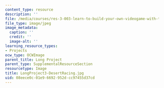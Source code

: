 ```yaml
---
content_type: resource
description: ''
file: /media/courses/res-3-003-learn-to-build-your-own-videogame-with-the-unity-game-engine-and-microsoft-kinect-january-iap-2017/08eece0c01e96692952dcc97455d37cd_LongProject3-DesertRacing.jpg
file_type: image/jpeg
image_metadata:
  caption: ''
  credit: ''
  image-alt: ''
learning_resource_types:
- Projects
ocw_type: OCWImage
parent_title: Long Project
parent_type: SupplementalResourceSection
resourcetype: Image
title: LongProject3-DesertRacing.jpg
uid: 08eece0c-01e9-6692-952d-cc97455d37cd
---
```

